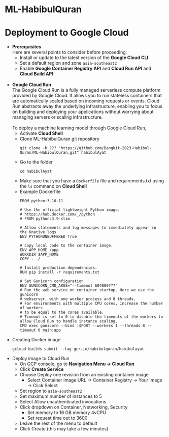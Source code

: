 # ML-HabibulQuran

# Deployment to Google Cloud
  * **Prerequisites** 
    <br>
    Here are several points to consider before proceeding:
    * Install or update to the latest version of the **Google Cloud CLI**
    * Set a default region and zone `asia-southeast2`
    * Enable **Google Container Registry API** and **Cloud Run API** and **Cloud Build API**
      <br><br>
  * **Google Cloud Run**
    <br>
The Google Cloud Run is a fully managed serverless compute platform provided by Google Cloud. It allows you to run stateless containers that are automatically scaled based on incoming requests or events. Cloud Run abstracts away the underlying infrastructure, enabling you to focus on building and deploying your applications without worrying about managing servers or scaling infrastructure.
    <br><br>
    To deploy a machine learning model through Google Cloud Run,
    * Activate **Cloud Shell**
    * Clone ML-HabibulQuran git repository
      ````
      git clone -b ??? "https://github.com/Bangkit-2023-Habibul-Quran/ML-HabibulQuran.git" habibulAyat
      ````
    * Go to the  folder
      ````
      cd habibulAyat
      ````
    * Make sure that you have a `Dockerfile` file and requirements.txt using the `ls` command on **Cloud Shell**
    * Example Dockerfile
      ````
      FROM python:3.10.11

      # Use the official lightweight Python image.
      # https://hub.docker.com/_/python
      # FROM python:3.9-slim

      # Allow statements and log messages to immediately appear in the Knative logs
      ENV PYTHONUNBUFFERED True

      # Copy local code to the container image.
      ENV APP_HOME /app
      WORKDIR $APP_HOME
      COPY . ./

      # Install production dependencies.
      RUN pip install -r requirements.txt

      # Set Gunicorn configuration
      ENV GUNICORN_CMD_ARGS="--timeout 604800???"
      # Run the web service on container startup. Here we use the gunicorn
      # webserver, with one worker process and 8 threads.
      # For environments with multiple CPU cores, increase the number of workers
      # to be equal to the cores available.
      # Timeout is set to 0 to disable the timeouts of the workers to allow Cloud Run to handle instance scaling.
      CMD exec gunicorn --bind :$PORT --workers 1 --threads 8 --timeout 0 main:app
      ````
   * Creating Docker image
      ```
      gcloud builds submit --tag gcr.io/habibulquran/habibulayat
      ```
   * Deploy image to Cloud Run
     * On GCP console, go to **Navigation Menu -> Cloud Run**
     * Click **Create Service** 
     * Choose Deploy one revision from an existing container image
       * Select Container image URL -> Container Registry -> Your image -> Click Select
     * Set region to `asia-southeast2`
     * Set maximum number of instances to 5
     * Select Allow unauthenticated invocations
     * Click dropdown on Container, Networking, Security
       * Set memory to 16 GB memory 4vCPU
       * Set request time out to 3600
     * Leave the rest of the menu to default
     * Click Create (this may take a few minutes)
